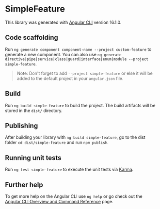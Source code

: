 # SimpleFeature

This library was generated with [Angular CLI](https://github.com/angular/angular-cli) version 16.1.0.

## Code scaffolding

Run `ng generate component component-name --project custom-feature` to generate a new component. You can also use `ng generate directive|pipe|service|class|guard|interface|enum|module --project simple-feature`.
> Note: Don't forget to add `--project simple-feature` or else it will be added to the default project in your `angular.json` file. 

## Build

Run `ng build simple-feature` to build the project. The build artifacts will be stored in the `dist/` directory.

## Publishing

After building your library with `ng build simple-feature`, go to the dist folder `cd dist/simple-feature` and run `npm publish`.

## Running unit tests

Run `ng test simple-feature` to execute the unit tests via [Karma](https://karma-runner.github.io).

## Further help

To get more help on the Angular CLI use `ng help` or go check out the [Angular CLI Overview and Command Reference](https://angular.io/cli) page.
